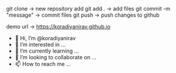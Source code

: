 git clone                   -> new repository add 
git add .                   -> add files
git commit -m "message"     -> commit files
git push                    -> push changes to github

demo url                    -> https://koradiyanirav.github.io

- 👋 Hi, I’m @koradiyanirav
- 👀 I’m interested in ...
- 🌱 I’m currently learning ...
- 💞️ I’m looking to collaborate on ...
- 📫 How to reach me ...

<!---
KoradiyaNirav is a ✨ special ✨ repository because its `README.md` (this file) appears on your GitHub profile.
You can click the Preview link to take a look at your changes.
--->
